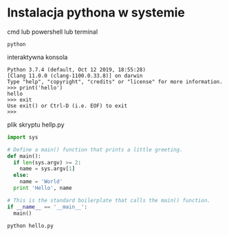 # Instalacja pythona w systemie

cmd lub powershell lub terminal
```
python
```

interaktywna konsola

```
Python 3.7.4 (default, Oct 12 2019, 18:55:28) 
[Clang 11.0.0 (clang-1100.0.33.8)] on darwin
Type "help", "copyright", "credits" or "license" for more information.
>>> print('hello')
hello
>>> exit
Use exit() or Ctrl-D (i.e. EOF) to exit
>>>
```


plik skryptu hellp.py

```python
import sys

# Define a main() function that prints a little greeting.
def main():
  if len(sys.argv) >= 2:
    name = sys.argv[1]
  else:
    name = 'World'
  print 'Hello', name

# This is the standard boilerplate that calls the main() function.
if __name__ == '__main__':
  main()
```

```
python hello.py
```
